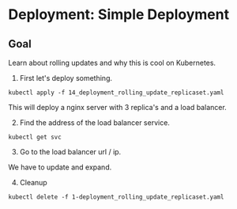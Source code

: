# Deployment: Simple Deployment

## Goal
Learn about rolling updates and why this is cool on Kubernetes.

1. First let's deploy something.

```
kubectl apply -f 14_deployment_rolling_update_replicaset.yaml
```

This will deploy a nginx server with 3 replica's and a load balancer.  

2. Find the address of the load balancer service.

```
kubectl get svc
```

3. Go to the load balancer url / ip.

We have to update and expand.

4. Cleanup

```
kubectl delete -f 1-deployment_rolling_update_replicaset.yaml
```
